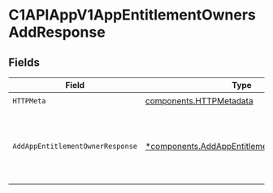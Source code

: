 # C1APIAppV1AppEntitlementOwnersAddResponse


## Fields

| Field                                                                                                   | Type                                                                                                    | Required                                                                                                | Description                                                                                             |
| ------------------------------------------------------------------------------------------------------- | ------------------------------------------------------------------------------------------------------- | ------------------------------------------------------------------------------------------------------- | ------------------------------------------------------------------------------------------------------- |
| `HTTPMeta`                                                                                              | [components.HTTPMetadata](../../models/components/httpmetadata.md)                                      | :heavy_check_mark:                                                                                      | N/A                                                                                                     |
| `AddAppEntitlementOwnerResponse`                                                                        | [*components.AddAppEntitlementOwnerResponse](../../models/components/addappentitlementownerresponse.md) | :heavy_minus_sign:                                                                                      | The empty response message for adding an app entitlement owner.                                         |